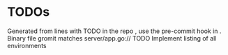 # TODOs
Generated from lines with TODO in the repo , use the pre-commit hook in .
Binary file gromit matches
server/app.go:// TODO Implement listing of all environments
